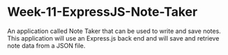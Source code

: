 # Week-11-ExpressJS-Note-Taker
An application called Note Taker that can be used to write and save notes. This application will use an Express.js back end and will save and retrieve note data from a JSON file.
